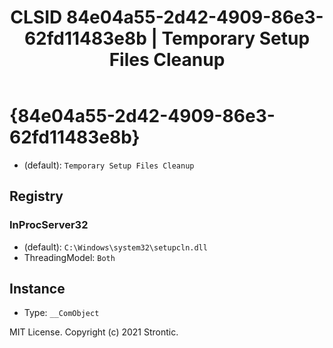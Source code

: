 ﻿---
title: "CLSID 84e04a55-2d42-4909-86e3-62fd11483e8b | Temporary Setup Files Cleanup"
excerpt: What is COM-Object CLSID 84e04a55-2d42-4909-86e3-62fd11483e8b?
---

# {84e04a55-2d42-4909-86e3-62fd11483e8b}

* (default): `Temporary Setup Files Cleanup`

## Registry


### InProcServer32

* (default): `C:\Windows\system32\setupcln.dll`
* ThreadingModel: `Both`

## Instance

* Type: `__ComObject`

MIT License. Copyright (c) 2021 Strontic.



